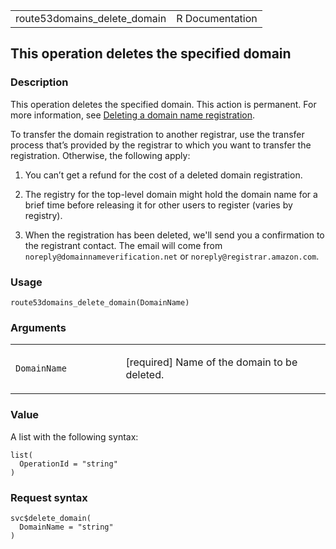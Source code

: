 <table style="width: 100%;">
<tbody>
<tr class="odd">
<td>route53domains_delete_domain</td>
<td style="text-align: right;">R Documentation</td>
</tr>
</tbody>
</table>

## This operation deletes the specified domain

### Description

This operation deletes the specified domain. This action is permanent.
For more information, see [Deleting a domain name
registration](https://docs.aws.amazon.com/Route53/latest/DeveloperGuide/domain-delete.html).

To transfer the domain registration to another registrar, use the
transfer process that’s provided by the registrar to which you want to
transfer the registration. Otherwise, the following apply:

1.  You can’t get a refund for the cost of a deleted domain
    registration.

2.  The registry for the top-level domain might hold the domain name for
    a brief time before releasing it for other users to register (varies
    by registry).

3.  When the registration has been deleted, we'll send you a
    confirmation to the registrant contact. The email will come from
    `noreply@domainnameverification.net` or
    `noreply@registrar.amazon.com`.

### Usage

    route53domains_delete_domain(DomainName)

### Arguments

<table>
<colgroup>
<col style="width: 35%" />
<col style="width: 65%" />
</colgroup>
<tbody>
<tr class="odd">
<td><code
id="route53domains_delete_domain_:_DomainName">DomainName</code></td>
<td><p>[required] Name of the domain to be deleted.</p></td>
</tr>
</tbody>
</table>

### Value

A list with the following syntax:

    list(
      OperationId = "string"
    )

### Request syntax

    svc$delete_domain(
      DomainName = "string"
    )
